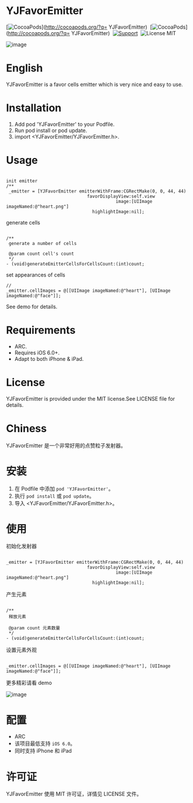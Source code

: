 YJFavorEmitter
==================
[![CocoaPods](http://img.shields.io/cocoapods/v/YJFavorEmitter.svg?style=flat)](http://cocoapods.org/?q= YJFavorEmitter)&nbsp;
[![CocoaPods](http://img.shields.io/cocoapods/p/YJFavorEmitter.svg?style=flat)](http://cocoapods.org/?q= YJFavorEmitter)&nbsp;
[![Support](https://img.shields.io/badge/support-iOS%206%2B%20-blue.svg?style=flat)](https://img.shields.io/badge/support-iOS%206%2B%20-blue.svg?style=flat)&nbsp;
![License MIT](https://img.shields.io/badge/license-MIT-green.svg?style=flat)

![image](https://github.com/SplashZ/YJFavorEmitter/blob/master/demo.gif)
<br>

English
==================

YJFavorEmitter is a favor cells emitter which is very nice and easy to use.

Installation
==================

1. Add pod 'YJFavorEmitter' to your Podfile.
2. Run pod install or pod update.
3. import <YJFavorEmitter/YJFavorEmitter.h>.

Usage
==================


```objc

init emitter
/**
 _emitter = [YJFavorEmitter emitterWithFrame:CGRectMake(0, 0, 44, 44)
                               favorDisplayView:self.view
                                          image:[UIImage imageNamed:@"heart.png"]
                                 highlightImage:nil];
```
generate cells
```objc

/**
 generate a number of cells

 @param count cell's count
 */
- (void)generateEmitterCellsForCellsCount:(int)count;
```

set appearances of cells
```objc
//
_emitter.cellImages = @[[UIImage imageNamed:@"heart"], [UIImage imageNamed:@"face"]];
```

See demo for details.

Requirements
==================

- ARC.
- Requires iOS 6.0+.
- Adapt to both iPhone & iPad.

License
==================

YJFavorEmitter is provided under the MIT license.See LICENSE file for details.



Chiness
==================
YJFavorEmitter 是一个非常好用的点赞粒子发射器。

安装
==================

1. 在 Podfile 中添加  `pod 'YJFavorEmitter'`。
2. 执行 `pod install` 或 `pod update`。
3. 导入 <YJFavorEmitter/YJFavorEmitter.h>。

使用
==================

初始化发射器
```objc

_emitter = [YJFavorEmitter emitterWithFrame:CGRectMake(0, 0, 44, 44)
                               favorDisplayView:self.view
                                          image:[UIImage imageNamed:@"heart.png"]
                                 highlightImage:nil];
```
产生元素
```objc

/**
 释放元素

 @param count 元素数量
 */
- (void)generateEmitterCellsForCellsCount:(int)count;
```
设置元素外观
```objc

_emitter.cellImages = @[[UIImage imageNamed:@"heart"], [UIImage imageNamed:@"face"]];
```

更多精彩请看 demo

![image](https://github.com/SplashZ/YJFavorEmitter/blob/master/demo.gif)

配置
==================

- ARC
- 该项目最低支持 `iOS 6.0`。
- 同时支持 iPhone 和 iPad

许可证
==================

YJFavorEmitter 使用 MIT 许可证，详情见 LICENSE 文件。

